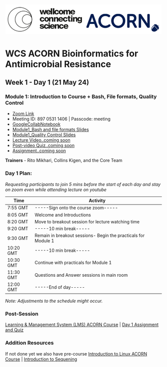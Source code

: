 # <img src="course_data/WCS_ACORN_Logo.png"/>

# WCS ACORN Bioinformatics for Antimicrobial Resistance

## Week 1 - Day 1 (21 May 24)

### Module 1: Introduction to Course + Bash, File formats, Quality Control
- [Zoom Link](https://us02web.zoom.us/j/89705311406?pwd=b1BMT0FYSGlVUjdjc0YvU3Q3aW00UT09)
- Meeting ID: 897 0531 1406 |  Passcode: meeting
- [GoogleCollabNotebook](https://githubtocolab.com/WCSCourses/ACORN-ClinAMR/blob/main/course_data/21_May_Day_1/Module_1_ACORN_vBioinf.ipynb)  
- [Module1_Bash and file formats Slides](course_data/21_May_Day_1/WCS_ACORN_Course_Slides_Module1_Bash_and_file_formats.pdf)  
- [Module1_Quality Control Slides](course_data/21_May_Day_1/WCS_ACORN_Course_Slides_Module1_Quality_Control.pdf)  
- [Lecture Video..coming soon](Modules/)  
- [Post-video Quiz..coming soon](Modules/)  
- [Assignment..coming soon](Modules/)
  
**Trainers** - Rito Mikhari, Collins Kigen, and the Core Team

### Day 1 Plan: 
*Requesting participants to join 5 mins before the start of each day and stay on zoom even while attending lecture on youtube*

| Time       | Activity                                      |
|------------|-----------------------------------------------|
| 7:55 GMT   |  -----Sign onto the course zoom-----              |
| 8:05 GMT   | Welcome and Introductions                    |
| 8:20 GMT   | Move to breakout session for lecture watching time |
| 9:20 GMT   | -----10 min break-----                          |
| 9:30 GMT   | Remain in breakout sessions- Begin the practicals for Module 1                   |
| 10:20 GMT  | -----10 min break-----                          |
| 10:30 GMT  | Continue with practicals for Module 1         |
| 11:30 GMT  | Questions and Answer sessions in main room    |
| 12:00 GMT  | -----End of day-----                                |

*Note: Adjustments to the schedule might occur.*

### Post-Session 
[Learning & Management System (LMS) ACORN Course]([#](https://lms.wellcomeconnectingscience.org/course/view.php?id=164)) | [Day 1 Assignment and Quiz](#) 

### Addition Resources
If not done yet we also have pre-course [Introduction to Linux ACORN Course](#https://lms.wellcomeconnectingscience.org/course/view.php?id=165) | [Introduction to Sequening](#) 


